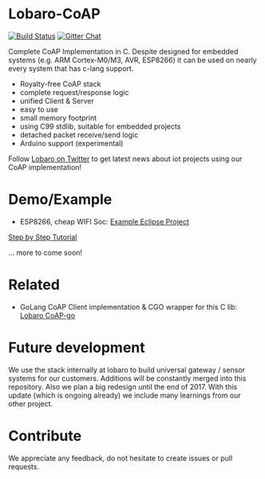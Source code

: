 # Lobaro-CoAP

[![Build Status](https://travis-ci.org/Lobaro/lobaro-coap.svg?branch=master)](https://travis-ci.org/Lobaro/lobaro-coap)
[![Gitter Chat](http://img.shields.io/badge/chat-online-brightgreen.svg)](https://gitter.im/lobaro-iot/Lobby)

Complete CoAP Implementation in C.
Despite designed for embedded systems (e.g. ARM Cortex-M0/M3, AVR, ESP8266) it can be used on nearly every system that has c-lang support.

* Royalty-free CoAP stack
* complete request/response logic
* unified Client & Server
* easy to use
* small memory footprint
* using C99 stdlib, suitable for embedded projects
* detached packet receive/send logic
* Arduino support (experimental)

Follow [Lobaro on Twitter](https://twitter.com/LobaroHH) to get latest news about iot projects using our CoAP implementation!

# Demo/Example
* ESP8266, cheap WIFI Soc:
[Example Eclipse Project](https://github.com/Lobaro/lobaro-coap-on-esp8266)

[Step by Step Tutorial](http://www.lobaro.com/lobaro-coap-on-esp8266/)

... more to come soon!

# Related
* GoLang CoAP Client implementation & CGO wrapper for this C lib: [Lobaro CoAP-go](https://github.com/Lobaro/coap-go)

# Future development
We use the stack internally at lobaro to build universal gateway / sensor systems for our customers. Additions will be constantly merged into this repository. Also we plan a big redesign until the end of 2017. With this update (which is ongoing already) we include many learnings from our other project. 

# Contribute
We appreciate any feedback, do not hesitate to create issues or pull requests.

